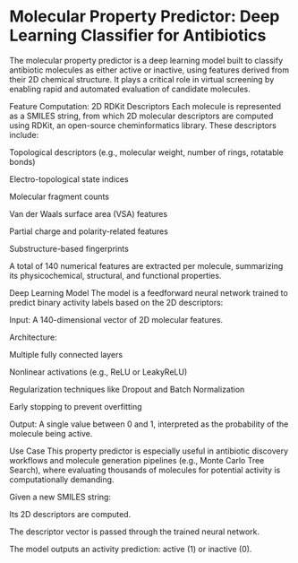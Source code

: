 # Molecular Property Predictor: Deep Learning Classifier for Antibiotics
The molecular property predictor is a deep learning model built to classify antibiotic molecules as either active or inactive, using features derived from their 2D chemical structure. It plays a critical role in virtual screening by enabling rapid and automated evaluation of candidate molecules.

Feature Computation: 2D RDKit Descriptors
Each molecule is represented as a SMILES string, from which 2D molecular descriptors are computed using RDKit, an open-source cheminformatics library. These descriptors include:

Topological descriptors (e.g., molecular weight, number of rings, rotatable bonds)

Electro-topological state indices

Molecular fragment counts

Van der Waals surface area (VSA) features

Partial charge and polarity-related features

Substructure-based fingerprints

A total of 140 numerical features are extracted per molecule, summarizing its physicochemical, structural, and functional properties.

Deep Learning Model
The model is a feedforward neural network trained to predict binary activity labels based on the 2D descriptors:

Input: A 140-dimensional vector of 2D molecular features.

Architecture:

Multiple fully connected layers

Nonlinear activations (e.g., ReLU or LeakyReLU)

Regularization techniques like Dropout and Batch Normalization

Early stopping to prevent overfitting

Output: A single value between 0 and 1, interpreted as the probability of the molecule being active.

Use Case
This property predictor is especially useful in antibiotic discovery workflows and molecule generation pipelines (e.g., Monte Carlo Tree Search), where evaluating thousands of molecules for potential activity is computationally demanding.

Given a new SMILES string:

Its 2D descriptors are computed.

The descriptor vector is passed through the trained neural network.

The model outputs an activity prediction: active (1) or inactive (0).
